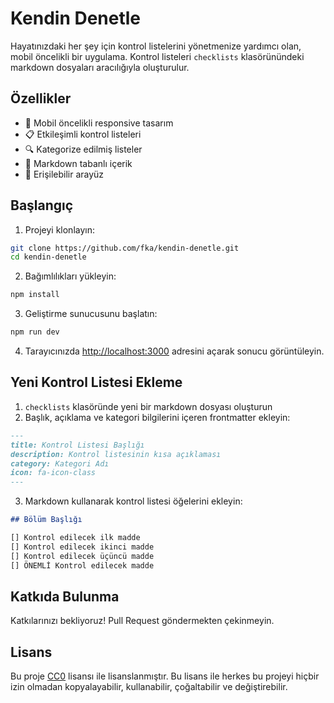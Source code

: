 # Kendin Denetle

Hayatınızdaki her şey için kontrol listelerini yönetmenize yardımcı olan, mobil öncelikli bir uygulama. Kontrol listeleri `checklists` klasörünündeki markdown dosyaları aracılığıyla oluşturulur.

## Özellikler

- 📱 Mobil öncelikli responsive tasarım
- 📋 Etkileşimli kontrol listeleri
- 🔍 Kategorize edilmiş listeler
- 📝 Markdown tabanlı içerik
- 📱 Erişilebilir arayüz

## Başlangıç

1. Projeyi klonlayın:
```bash
git clone https://github.com/fka/kendin-denetle.git
cd kendin-denetle
```

2. Bağımlılıkları yükleyin:
```bash
npm install
```

3. Geliştirme sunucusunu başlatın:
```bash
npm run dev
```

4. Tarayıcınızda [http://localhost:3000](http://localhost:3000) adresini açarak sonucu görüntüleyin.

## Yeni Kontrol Listesi Ekleme

1. `checklists` klasöründe yeni bir markdown dosyası oluşturun
2. Başlık, açıklama ve kategori bilgilerini içeren frontmatter ekleyin:
```markdown
---
title: Kontrol Listesi Başlığı
description: Kontrol listesinin kısa açıklaması
category: Kategori Adı
icon: fa-icon-class
---
```
3. Markdown kullanarak kontrol listesi öğelerini ekleyin:
```markdown
## Bölüm Başlığı

[] Kontrol edilecek ilk madde
[] Kontrol edilecek ikinci madde
[] Kontrol edilecek üçüncü madde
[] ÖNEMLİ Kontrol edilecek madde
```

## Katkıda Bulunma

Katkılarınızı bekliyoruz! Pull Request göndermekten çekinmeyin. 

## Lisans
Bu proje [CC0](https://creativecommons.org/publicdomain/zero/1.0/) lisansı ile lisanslanmıştır. Bu lisans ile herkes bu projeyi hiçbir izin olmadan kopyalayabilir, kullanabilir, çoğaltabilir ve değiştirebilir.